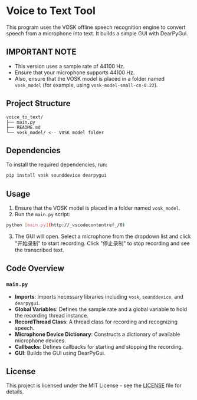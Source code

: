 # Voice to Text Tool

This program uses the VOSK offline speech recognition engine to convert speech from a microphone into text. It builds a simple GUI with DearPyGui.

## IMPORTANT NOTE

- This version uses a sample rate of 44100 Hz.
- Ensure that your microphone supports 44100 Hz.
- Also, ensure that the VOSK model is placed in a folder named `vosk_model` (for example, using `vosk-model-small-cn-0.22`).

## Project Structure
```
voice_to_text/ 
├── main.py 
├── README.md 
└── vosk_model/ <-- VOSK model folder
```

## Dependencies

To install the required dependencies, run:

```bash
pip install vosk sounddevice dearpygui
```

## Usage

1. Ensure that the VOSK model is placed in a folder named `vosk_model`.
2. Run the `main.py` script:

```bash
python [main.py](http://_vscodecontentref_/0)
```
3. The GUI will open. Select a microphone from the dropdown list and click "开始录制" to start recording. Click "停止录制" to stop recording and see the transcribed text.  


## Code Overview

### `main.py`

- **Imports**: Imports necessary libraries including `vosk`, `sounddevice`, and `dearpygui`.
- **Global Variables**: Defines the sample rate and a global variable to hold the recording thread instance.
- **RecordThread Class**: A thread class for recording and recognizing speech.
- **Microphone Device Dictionary**: Constructs a dictionary of available microphone devices.
- **Callbacks**: Defines callbacks for starting and stopping the recording.
- **GUI**: Builds the GUI using DearPyGui.

## License

This project is licensed under the MIT License - see the [LICENSE](LICENSE) file for details.